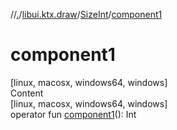 //[.](../../index.md)/[libui.ktx.draw](../index.md)/[SizeInt](index.md)/[component1](component1.md)



# component1  
[linux, macosx, windows64, windows]  
Content  
[linux, macosx, windows64, windows]  
operator fun [component1](component1.md)(): Int  




